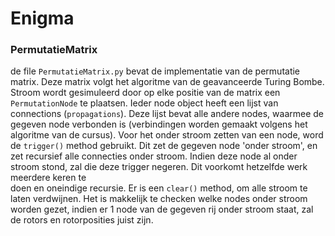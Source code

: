 # Enigma

### PermutatieMatrix
de file ``PermutatieMatrix.py`` bevat de implementatie van de permutatie matrix. Deze matrix volgt het algoritme van de 
geavanceerde Turing Bombe. Stroom wordt gesimuleerd door op elke positie van de matrix een ``PermutationNode`` te plaatsen.
Ieder node object heeft een lijst van connections (``propagations``). Deze lijst bevat alle andere nodes, waarmee de 
gegeven node verbonden is (verbindingen worden gemaakt volgens het algoritme van de cursus). Voor het onder stroom zetten van een node,
word de ``trigger()`` method gebruikt. Dit zet de gegeven node 'onder stroom', en zet recursief alle connecties onder 
stroom. Indien deze node al onder stroom stond, zal die deze trigger negeren. Dit voorkomt hetzelfde werk meerdere keren te  
doen en oneindige recursie. Er is een ``clear()`` method, om alle stroom te laten verdwijnen.
Het is makkelijk te checken welke nodes onder stroom worden gezet, indien er 1 node van de gegeven rij onder stroom staat,
zal de rotors en rotorposities juist zijn.


